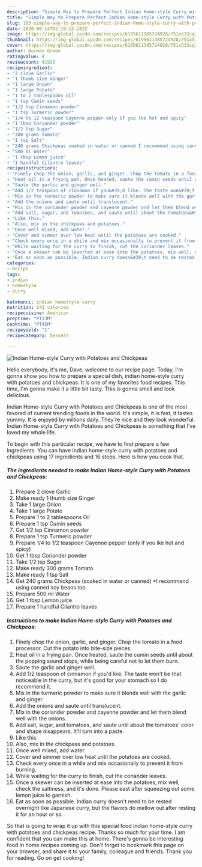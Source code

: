 ```yaml
---
description: "Simple Way to Prepare Perfect Indian Home-style Curry with Potatoes and Chickpeas"
title: "Simple Way to Prepare Perfect Indian Home-style Curry with Potatoes and Chickpeas"
slug: 103-simple-way-to-prepare-perfect-indian-home-style-curry-with-potatoes-and-chickpeas
date: 2020-08-14T02:19:13.283Z
image: https://img-global.cpcdn.com/recipes/6195611385724928/751x532cq70/indian-home-style-curry-with-potatoes-and-chickpeas-recipe-main-photo.jpg
thumbnail: https://img-global.cpcdn.com/recipes/6195611385724928/751x532cq70/indian-home-style-curry-with-potatoes-and-chickpeas-recipe-main-photo.jpg
cover: https://img-global.cpcdn.com/recipes/6195611385724928/751x532cq70/indian-home-style-curry-with-potatoes-and-chickpeas-recipe-main-photo.jpg
author: Norman Green
ratingvalue: 4
reviewcount: 41920
recipeingredient:
- "2 clove Garlic"
- "1 thumb size Ginger"
- "1 large Onion"
- "1 large Potato"
- "1 to 2 tablespoons Oil"
- "1 tsp Cumin seeds"
- "1/2 tsp Cinnamon powder"
- "1 tsp Turmeric powder"
- "1/4 to 12 teaspoon Cayenne pepper only if you lke hot and spicy"
- "1 tbsp Coriander powder"
- "1/2 tsp Sugar"
- "300 grams Tomato"
- "1 tsp Salt"
- "240 grams Chickpeas soaked in water or canned I recommend using canned soy beans too"
- "500 ml Water"
- "1 tbsp Lemon juice"
- "1 handful Cilantro leaves"
recipeinstructions:
- "Finely chop the onion, garlic, and ginger. Chop the tomato in a food processor. Cut the potato into bite-size pieces."
- "Heat oil in a frying pan. Once heated, saute the cumin seeds until about the popping sound stops, while being careful not to let them burn."
- "Saute the garlic and ginger well."
- "Add 1/2 teaspoon of cinnamon if you&#39;d like. The taste won&#39;t be that noticeable in the curry, but it&#39;s good for your stomach so I do recommend it."
- "Mix in the turmeric powder to make sure it blends well with the garlic and ginger."
- "Add the onions and saute until translucent."
- "Mix in the coriander powder and cayenne powder and let them blend well with the onions."
- "Add salt, sugar, and tomatoes, and saute until about the tomatoes&#39; color and shape disappears. It&#39;ll turn into a paste."
- "Like this."
- "Also, mix in the chickpeas and potatoes."
- "Once well mixed, add water."
- "Cover and simmer over low heat until the potatoes are cooked."
- "Check every once in a while and mix occasionally to prevent it from burning."
- "While waiting for the curry to finish, cut the coriander leaves."
- "Once a skewer can be inserted at ease into the potatoes, mix well, check the saltiness, and it&#39;s done. Please east after squeezing out some lemon juice to garnish."
- "Eat as soon as possible. Indian curry doesn&#39;t need to be rested overnight like Japanese curry, but the flavors do mellow out after resting it for an hour or so."
categories:
- Recipe
tags:
- indian
- homestyle
- curry

katakunci: indian homestyle curry 
nutrition: 243 calories
recipecuisine: American
preptime: "PT13M"
cooktime: "PT45M"
recipeyield: "1"
recipecategory: Dessert

---
```



![Indian Home-style Curry with Potatoes and Chickpeas](https://img-global.cpcdn.com/recipes/6195611385724928/751x532cq70/indian-home-style-curry-with-potatoes-and-chickpeas-recipe-main-photo.jpg)

Hello everybody, it's me, Dave, welcome to our recipe page. Today, I'm gonna show you how to prepare a special dish, indian home-style curry with potatoes and chickpeas. It is one of my favorites food recipes. This time, I'm gonna make it a little bit tasty. This is gonna smell and look delicious.



Indian Home-style Curry with Potatoes and Chickpeas is one of the most favored of current trending foods in the world. It's simple, it is fast, it tastes yummy. It is enjoyed by millions daily. They're nice and they look wonderful. Indian Home-style Curry with Potatoes and Chickpeas is something that I've loved my whole life.


To begin with this particular recipe, we have to first prepare a few ingredients. You can have indian home-style curry with potatoes and chickpeas using 17 ingredients and 16 steps. Here is how you cook that.

<!--inarticleads1-->

##### The ingredients needed to make Indian Home-style Curry with Potatoes and Chickpeas:

1. Prepare 2 clove Garlic
1. Make ready 1 thumb size Ginger
1. Take 1 large Onion
1. Take 1 large Potato
1. Prepare 1 to 2 tablespoons Oil
1. Prepare 1 tsp Cumin seeds
1. Get 1/2 tsp Cinnamon powder
1. Prepare 1 tsp Turmeric powder
1. Prepare 1/4 to 1/2 teaspoon Cayenne pepper (only if you lke hot and spicy)
1. Get 1 tbsp Coriander powder
1. Take 1/2 tsp Sugar
1. Make ready 300 grams Tomato
1. Make ready 1 tsp Salt
1. Get 240 grams Chickpeas (soaked in water or canned) *I recommend using canned soy beans too.
1. Prepare 500 ml Water
1. Get 1 tbsp Lemon juice
1. Prepare 1 handful Cilantro leaves




<!--inarticleads2-->

##### Instructions to make Indian Home-style Curry with Potatoes and Chickpeas:

1. Finely chop the onion, garlic, and ginger. Chop the tomato in a food processor. Cut the potato into bite-size pieces.
1. Heat oil in a frying pan. Once heated, saute the cumin seeds until about the popping sound stops, while being careful not to let them burn.
1. Saute the garlic and ginger well.
1. Add 1/2 teaspoon of cinnamon if you&#39;d like. The taste won&#39;t be that noticeable in the curry, but it&#39;s good for your stomach so I do recommend it.
1. Mix in the turmeric powder to make sure it blends well with the garlic and ginger.
1. Add the onions and saute until translucent.
1. Mix in the coriander powder and cayenne powder and let them blend well with the onions.
1. Add salt, sugar, and tomatoes, and saute until about the tomatoes&#39; color and shape disappears. It&#39;ll turn into a paste.
1. Like this.
1. Also, mix in the chickpeas and potatoes.
1. Once well mixed, add water.
1. Cover and simmer over low heat until the potatoes are cooked.
1. Check every once in a while and mix occasionally to prevent it from burning.
1. While waiting for the curry to finish, cut the coriander leaves.
1. Once a skewer can be inserted at ease into the potatoes, mix well, check the saltiness, and it&#39;s done. Please east after squeezing out some lemon juice to garnish.
1. Eat as soon as possible. Indian curry doesn&#39;t need to be rested overnight like Japanese curry, but the flavors do mellow out after resting it for an hour or so.




So that is going to wrap it up with this special food indian home-style curry with potatoes and chickpeas recipe. Thanks so much for your time. I am confident that you can make this at home. There's gonna be interesting food in home recipes coming up. Don't forget to bookmark this page on your browser, and share it to your family, colleague and friends. Thank you for reading. Go on get cooking!
